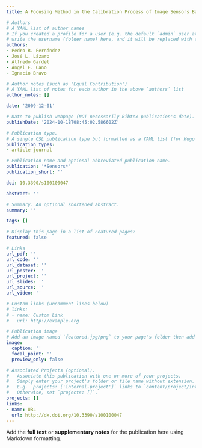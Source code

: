 ```yaml
---
title: A Focusing Method in the Calibration Process of Image Sensors Based on IOFBs

# Authors
# A YAML list of author names
# If you created a profile for a user (e.g. the default `admin` user at `content/authors/admin/`), 
# write the username (folder name) here, and it will be replaced with their full name and linked to their profile.
authors:
- Pedro R. Fernández
- José L. Lázaro
- Alfredo Gardel
- Ángel E. Cano
- Ignacio Bravo

# Author notes (such as 'Equal Contribution')
# A YAML list of notes for each author in the above `authors` list
author_notes: []

date: '2009-12-01'

# Date to publish webpage (NOT necessarily Bibtex publication's date).
publishDate: '2024-10-18T08:45:02.586602Z'

# Publication type.
# A single CSL publication type but formatted as a YAML list (for Hugo requirements).
publication_types:
- article-journal

# Publication name and optional abbreviated publication name.
publication: '*Sensors*'
publication_short: ''

doi: 10.3390/s100100047

abstract: ''

# Summary. An optional shortened abstract.
summary: ''

tags: []

# Display this page in a list of Featured pages?
featured: false

# Links
url_pdf: ''
url_code: ''
url_dataset: ''
url_poster: ''
url_project: ''
url_slides: ''
url_source: ''
url_video: ''

# Custom links (uncomment lines below)
# links:
# - name: Custom Link
#   url: http://example.org

# Publication image
# Add an image named `featured.jpg/png` to your page's folder then add a caption below.
image:
  caption: ''
  focal_point: ''
  preview_only: false

# Associated Projects (optional).
#   Associate this publication with one or more of your projects.
#   Simply enter your project's folder or file name without extension.
#   E.g. `projects: ['internal-project']` links to `content/project/internal-project/index.md`.
#   Otherwise, set `projects: []`.
projects: []
links:
- name: URL
  url: http://dx.doi.org/10.3390/s100100047
---
```


Add the **full text** or **supplementary notes** for the publication here using Markdown formatting.
